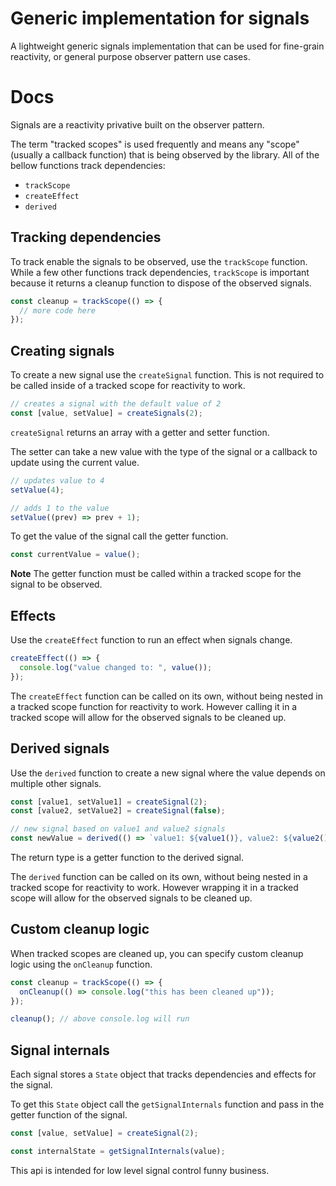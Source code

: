 # Generic implementation for signals

A lightweight generic signals implementation that can be used for fine-grain reactivity, or general purpose observer pattern use cases.

# Docs

Signals are a reactivity privative built on the observer pattern.

The term "tracked scopes" is used frequently and means any "scope" (usually a callback function) that is being observed by the library. All of the bellow functions track dependencies:

- `trackScope`
- `createEffect`
- `derived`

## Tracking dependencies

To track enable the signals to be observed, use the `trackScope` function. While a few other functions track dependencies, `trackScope` is important because it returns a cleanup function to dispose of the observed signals.

```ts
const cleanup = trackScope(() => {
  // more code here
});
```

## Creating signals

To create a new signal use the `createSignal` function. This is not required to be called inside of a tracked scope for reactivity to work.

```ts
// creates a signal with the default value of 2
const [value, setValue] = createSignals(2);
```

`createSignal` returns an array with a getter and setter function.

The setter can take a new value with the type of the signal or a callback to update using the current value.

```ts
// updates value to 4
setValue(4);

// adds 1 to the value
setValue((prev) => prev + 1);
```

To get the value of the signal call the getter function.

```ts
const currentValue = value();
```

**Note** The getter function must be called within a tracked scope for the signal to be observed.

## Effects

Use the `createEffect` function to run an effect when signals change.

```ts
createEffect(() => {
  console.log("value changed to: ", value());
});
```

The `createEffect` function can be called on its own, without being nested in a tracked scope function for reactivity to work. However calling it in a tracked scope will allow for the observed signals to be cleaned up.

## Derived signals

Use the `derived` function to create a new signal where the value depends on multiple other signals.

```ts
const [value1, setValue1] = createSignal(2);
const [value2, setValue2] = createSignal(false);

// new signal based on value1 and value2 signals
const newValue = derived(() => `value1: ${value1()}, value2: ${value2()}`);
```

The return type is a getter function to the derived signal.

The `derived` function can be called on its own, without being nested in a tracked scope for reactivity to work. However wrapping it in a tracked scope will allow for the observed signals to be cleaned up.

## Custom cleanup logic

When tracked scopes are cleaned up, you can specify custom cleanup logic using the `onCleanup` function.

```ts
const cleanup = trackScope(() => {
  onCleanup(() => console.log("this has been cleaned up"));
});

cleanup(); // above console.log will run
```

## Signal internals

Each signal stores a `State` object that tracks dependencies and effects for the signal.

To get this `State` object call the `getSignalInternals` function and pass in the getter function of the signal.

```ts
const [value, setValue] = createSignal(2);

const internalState = getSignalInternals(value);
```

This api is intended for low level signal control funny business.
